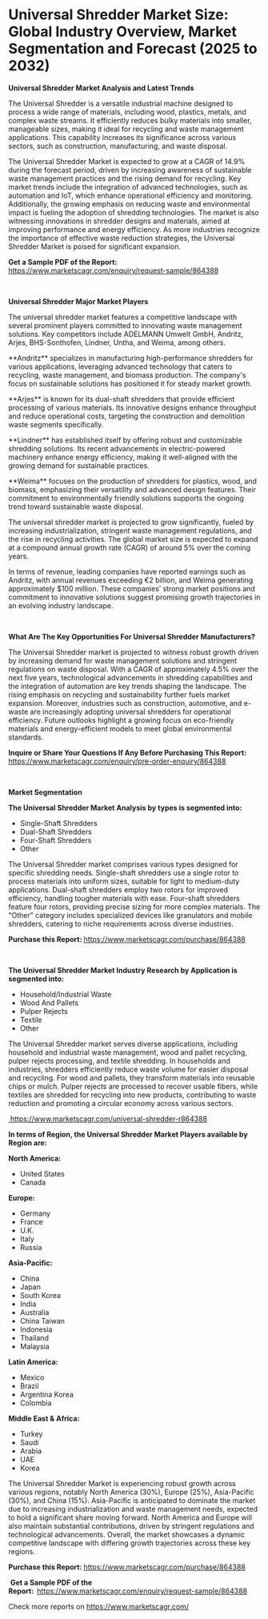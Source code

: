<p><h1>Universal Shredder Market Size: Global Industry Overview, Market Segmentation and Forecast (2025 to 2032)</h1></p><p><strong>Universal Shredder Market Analysis and Latest Trends</strong></p>
<p><p>The Universal Shredder is a versatile industrial machine designed to process a wide range of materials, including wood, plastics, metals, and complex waste streams. It efficiently reduces bulky materials into smaller, manageable sizes, making it ideal for recycling and waste management applications. This capability increases its significance across various sectors, such as construction, manufacturing, and waste disposal.</p><p>The Universal Shredder Market is expected to grow at a CAGR of 14.9% during the forecast period, driven by increasing awareness of sustainable waste management practices and the rising demand for recycling. Key market trends include the integration of advanced technologies, such as automation and IoT, which enhance operational efficiency and monitoring. Additionally, the growing emphasis on reducing waste and environmental impact is fueling the adoption of shredding technologies. The market is also witnessing innovations in shredder designs and materials, aimed at improving performance and energy efficiency. As more industries recognize the importance of effective waste reduction strategies, the Universal Shredder Market is poised for significant expansion.</p></p>
<p><strong>Get a Sample PDF of the Report:&nbsp;</strong> <a href="https://www.marketscagr.com/enquiry/request-sample/864388?utm_campaign=2992&utm_medium=2&utm_source=Github&utm_content=ia&utm_term=10042025&utm_id=universal-shredder">https://www.marketscagr.com/enquiry/request-sample/864388</a></p>
<p>&nbsp;</p>
<p><strong>Universal Shredder Major Market Players</strong></p>
<p><p>The universal shredder market features a competitive landscape with several prominent players committed to innovating waste management solutions. Key competitors include ADELMANN Umwelt GmbH, Andritz, Arjes, BHS-Sonthofen, Lindner, Untha, and Weima, among others.</p><p>**Andritz** specializes in manufacturing high-performance shredders for various applications, leveraging advanced technology that caters to recycling, waste management, and biomass production. The company's focus on sustainable solutions has positioned it for steady market growth.</p><p>**Arjes** is known for its dual-shaft shredders that provide efficient processing of various materials. Its innovative designs enhance throughput and reduce operational costs, targeting the construction and demolition waste segments specifically.</p><p>**Lindner** has established itself by offering robust and customizable shredding solutions. Its recent advancements in electric-powered machinery enhance energy efficiency, making it well-aligned with the growing demand for sustainable practices. </p><p>**Weima** focuses on the production of shredders for plastics, wood, and biomass, emphasizing their versatility and advanced design features. Their commitment to environmentally friendly solutions supports the ongoing trend toward sustainable waste disposal.</p><p>The universal shredder market is projected to grow significantly, fueled by increasing industrialization, stringent waste management regulations, and the rise in recycling activities. The global market size is expected to expand at a compound annual growth rate (CAGR) of around 5% over the coming years.</p><p>In terms of revenue, leading companies have reported earnings such as Andritz, with annual revenues exceeding €2 billion, and Weima generating approximately $100 million. These companies’ strong market positions and commitment to innovative solutions suggest promising growth trajectories in an evolving industry landscape.</p></p>
<p>&nbsp;</p>
<p><strong>What Are The Key Opportunities For Universal Shredder Manufacturers?</strong></p>
<p><p>The Universal Shredder market is projected to witness robust growth driven by increasing demand for waste management solutions and stringent regulations on waste disposal. With a CAGR of approximately 4.5% over the next five years, technological advancements in shredding capabilities and the integration of automation are key trends shaping the landscape. The rising emphasis on recycling and sustainability further fuels market expansion. Moreover, industries such as construction, automotive, and e-waste are increasingly adopting universal shredders for operational efficiency. Future outlooks highlight a growing focus on eco-friendly materials and energy-efficient models to meet global environmental standards.</p></p>
<p><strong>Inquire or Share Your Questions If Any Before Purchasing This Report:</strong> <a href="https://www.marketscagr.com/enquiry/pre-order-enquiry/864388?utm_campaign=2992&utm_medium=2&utm_source=Github&utm_content=ia&utm_term=10042025&utm_id=universal-shredder">https://www.marketscagr.com/enquiry/pre-order-enquiry/864388</a></p>
<p>&nbsp;</p>
<p><strong>Market Segmentation</strong></p>
<p><strong>The Universal Shredder Market Analysis by types is segmented into:</strong></p>
<p><ul><li>Single-Shaft Shredders</li><li>Dual-Shaft Shredders</li><li>Four-Shaft Shredders</li><li>Other</li></ul></p>
<p><p>The Universal Shredder market comprises various types designed for specific shredding needs. Single-shaft shredders use a single rotor to process materials into uniform sizes, suitable for light to medium-duty applications. Dual-shaft shredders employ two rotors for improved efficiency, handling tougher materials with ease. Four-shaft shredders feature four rotors, providing precise sizing for more complex materials. The "Other" category includes specialized devices like granulators and mobile shredders, catering to niche requirements across diverse industries.</p></p>
<p><strong>Purchase this Report:&nbsp;</strong><a href="https://www.marketscagr.com/purchase/864388?utm_campaign=2992&utm_medium=2&utm_source=Github&utm_content=ia&utm_term=10042025&utm_id=universal-shredder">https://www.marketscagr.com/purchase/864388</a></p>
<p>&nbsp;</p>
<p><strong>The Universal Shredder Market Industry Research by Application is segmented into:</strong></p>
<p><ul><li>Household/Industrial Waste</li><li>Wood And Pallets</li><li>Pulper Rejects</li><li>Textile</li><li>Other</li></ul></p>
<p><p>The Universal Shredder market serves diverse applications, including household and industrial waste management, wood and pallet recycling, pulper rejects processing, and textile shredding. In households and industries, shredders efficiently reduce waste volume for easier disposal and recycling. For wood and pallets, they transform materials into reusable chips or mulch. Pulper rejects are processed to recover usable fibers, while textiles are shredded for recycling into new products, contributing to waste reduction and promoting a circular economy across various sectors.</p></p>
<p><a href="https://www.marketscagr.com/universal-shredder-r864388?utm_campaign=2992&utm_medium=2&utm_source=Github&utm_content=ia&utm_term=10042025&utm_id=universal-shredder">&nbsp;https://www.marketscagr.com/universal-shredder-r864388</a></p>
<p><strong>In terms of Region, the Universal Shredder Market Players available by Region are:</strong></p>
<p>
    <p> <strong> North America: </strong>
        <ul>
            <li>United States</li>
            <li>Canada</li>
        </ul>
        </p> 
    <p> <strong> Europe: </strong>
        <ul>
            <li>Germany</li>
            <li>France</li>
            <li>U.K.</li>
            <li>Italy</li>
            <li>Russia</li>
        </ul>
        </p> 
    <p> <strong> Asia-Pacific: </strong>
        <ul>
            <li>China</li>
            <li>Japan</li>
            <li>South Korea</li>
            <li>India</li>
            <li>Australia</li>
            <li>China Taiwan</li>
            <li>Indonesia</li>
            <li>Thailand</li>
            <li>Malaysia</li>
        </ul>
        </p> 
    <p> <strong> Latin America: </strong>
        <ul>
            <li>Mexico</li>
            <li>Brazil</li>
            <li>Argentina Korea</li>
            <li>Colombia</li>
        </ul>
        </p> 
    <p> <strong> Middle East & Africa: </strong>
        <ul>
            <li>Turkey</li>
            <li>Saudi</li>
            <li>Arabia</li>
            <li>UAE</li>
            <li>Korea</li>
        </ul>
    </p>
    </p>
<p><p>The Universal Shredder Market is experiencing robust growth across various regions, notably North America (30%), Europe (25%), Asia-Pacific (30%), and China (15%). Asia-Pacific is anticipated to dominate the market due to increasing industrialization and waste management needs, expected to hold a significant share moving forward. North America and Europe will also maintain substantial contributions, driven by stringent regulations and technological advancements. Overall, the market showcases a dynamic competitive landscape with differing growth trajectories across these key regions.</p></p>
<p><strong>Purchase this Report: </strong><a href="https://www.marketscagr.com/purchase/864388?utm_campaign=2992&utm_medium=2&utm_source=Github&utm_content=ia&utm_term=10042025&utm_id=universal-shredder">https://www.marketscagr.com/purchase/864388</a></p>
<p>&nbsp;<strong>Get a Sample PDF of the Report:&nbsp;&nbsp;</strong><a href="https://www.marketscagr.com/enquiry/request-sample/864388?utm_campaign=2992&utm_medium=2&utm_source=Github&utm_content=ia&utm_term=10042025&utm_id=universal-shredder">https://www.marketscagr.com/enquiry/request-sample/864388</a></p>
<p><strong></strong></p>
<p>Check more reports on <a href="https://www.marketscagr.com/?utm_campaign=2992&utm_medium=2&utm_source=Github&utm_content=ia&utm_term=10042025&utm_id=universal-shredder">https://www.marketscagr.com/</a></p>